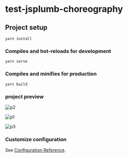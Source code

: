 # test-jsplumb-choreography

## Project setup

```
yarn install
```

### Compiles and hot-reloads for development

```
yarn serve
```

### Compiles and minifies for production

```
yarn build
```

### project preview

![p2](/Users/wanghao/Desktop/test-jsplumb-choreography/src/assets/p2.png)

![p1](/Users/wanghao/Desktop/test-jsplumb-choreography/src/assets/p1.png)

![p3](/Users/wanghao/Desktop/test-jsplumb-choreography/src/assets/p3.png)

### Customize configuration

See [Configuration Reference](https://cli.vuejs.org/config/).
